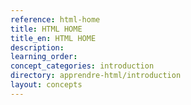 ```yaml
---
reference: html-home
title: HTML HOME
title_en: HTML HOME
description:
learning_order:
concept_categories: introduction
directory: apprendre-html/introduction
layout: concepts
---
```

